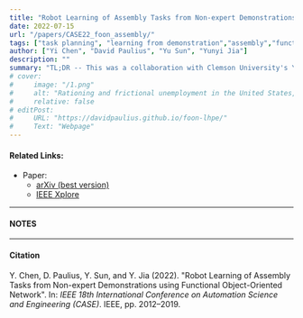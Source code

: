 ```yaml
---
title: "Robot Learning of Assembly Tasks from Non-expert Demonstrations using Functional Object-Oriented Network" 
date: 2022-07-15
url: "/papers/CASE22_foon_assembly/"
tags: ["task planning", "learning from demonstration","assembly","functional object-oriented networks", "FOON"]
author: ["Yi Chen", "David Paulius", "Yu Sun", "Yunyi Jia"]
description: "" 
summary: "TL;DR -- This was a collaboration with Clemson University's Yunyi Jia and Yi Chen, who were interested in using FOONs for representing assembly tasks. They successfully utilized and adapted a FOON to robotic assembly execution." 
# cover:
#     image: "/1.png"
#     alt: "Rationing and frictional unemployment in the United States, 1964–2009"
#     relative: false
# editPost:
#     URL: "https://davidpaulius.github.io/foon-lhpe/"
#     Text: "Webpage"
---
```


#### Related Links:

+ Paper: 
  + [arXiv (best version)](https://arxiv.org/abs/1905.00502)
  + [IEEE Xplore](https://ieeexplore.ieee.org/abstract/document/9561680/)

---

#### NOTES


---

#### Citation

Y. Chen, D. Paulius, Y. Sun, and Y. Jia (2022). "Robot Learning of Assembly Tasks from Non-expert Demonstrations using Functional Object-Oriented Network". In: *IEEE 18th International Conference on Automation Science and Engineering (CASE)*. IEEE, pp. 2012–2019.